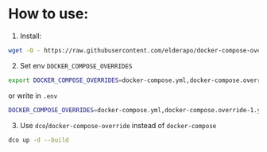 # How to use:

1. Install:

```bash
wget -O - https://raw.githubusercontent.com/elderapo/docker-compose-override/master/install.sh | bash
```

2. Set env `DOCKER_COMPOSE_OVERRIDES`

```bash
export DOCKER_COMPOSE_OVERRIDES=docker-compose.yml,docker-compose.override-1.yml,docker-compose.override-2.yml
```

or write in `.env`

```bash
DOCKER_COMPOSE_OVERRIDES=docker-compose.yml,docker-compose.override-1.yml,docker-compose.override-2.yml
```

3. Use `dco`/`docker-compose-override` instead of `docker-compose`

```bash
dco up -d --build
```
